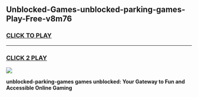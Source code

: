 
## Unblocked-Games-unblocked-parking-games-Play-Free-v8m76
<h3>
<a href="https://premium76.site?title=unblocked-parking-games&ref=22A">CLICK TO PLAY</a></h3>
<hr>

<h3>
<a href="https://premium76.site?title=unblocked-parking-games&ref=22A">CLICK 2 PLAY</a>
  
</h3>

<a href="https://premium76.site?title=unblocked-parking-games&ref=22A"><img src="https://clearcache.store/games.png"></a>


**unblocked-parking-games games unblocked: Your Gateway to Fun and Accessible Online Gaming**
